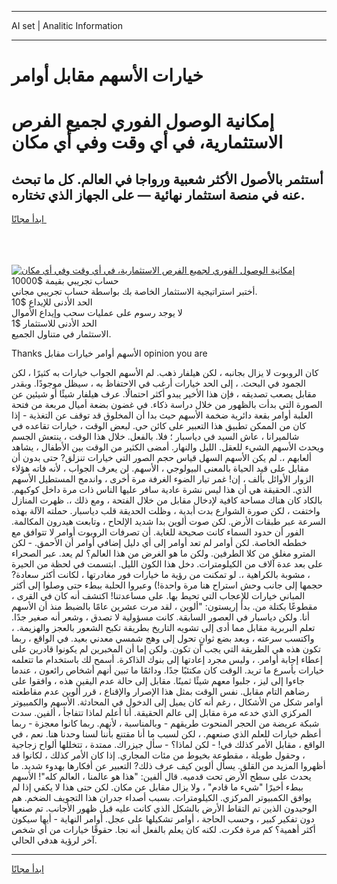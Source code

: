<hr>AI set | Analitic Information
<hr>
<h1>خيارات الأسهم مقابل أوامر</h1>
<link rel="stylesheet" href="//binary-option.github.io/strategy/css/template.cta.html.min.css">

<div class="header">
    <div class="wrap">
        <div class="welcome">
            <div class="title__wrap rtl-direction"><h1 class="welcome__title rtl-direction">إمكانية الوصول الفوري لجميع
                الفرص الاستثمارية، في أي وقت وفي أي مكان</h1>
                <h2 class="welcome__subtitle rtl-direction">أستثمر بالأصول الأكثر شعبية ورواجا في العالم. كل ما تبحث عنه
                    في منصة استثمار نهائية — على الجهاز الذي تختاره.</h2>
                <div class="btn-non-regulated">
                    <a class="btn access__btn" href="https://bit.ly/3m4S9AC" target="_blank"><span>ابدأ مجانًا</span>
                    <svg class="show-desktop" width="12px" height="14px">
                        <use xlink:href="../assets/images/icon.svg?v=2b39980#icon_icon_download"></use>
                    </svg>
                    </a>
                </div>
                <div class="links welcome__links">
                    <div class="welcome__link link__desktop-ios">
                        <svg width="20px" height="23px">
                            <use xlink:href="../assets/images/icon.svg?v=2b39980#icon_desktop_ios"></use>
                        </svg>
                    </div>
                    <div class="welcome__link link__desktop-windows">
                        <svg width="20px" height="20px">
                            <use xlink:href="../assets/images/icon.svg?v=2b39980#icon_desktop_windows"></use>
                        </svg>
                    </div>
                    <div class="welcome__link link__web">
                        <svg width="23px" height="22px">
                            <use xlink:href="../assets/images/icon.svg?v=2b39980#icon_web"></use>
                        </svg>
                    </div>
                </div>
            </div>
            <a href="https://bit.ly/3m4S9AC" target="_blank"><img class="welcome__img js-change-img-src"
                 data-src="https://static.cdnpub.info/lp/mobile-partner-pwa/assets/images/header__img--ios.png?v=9b27e48"
                 src="https://static.cdnpub.info/lp/mobile-partner-pwa/assets/images/header__img--desktop.png?v=9b27e48"
                 alt="إمكانية الوصول الفوري لجميع الفرص الاستثمارية، في أي وقت وفي أي مكان">
            </a>
        </div>
    </div>
    <div class="advantages">
        <div class="wrap">
            <div class="advantages__list">
                <div class="advantages__item rtl-direction">
                    <div class="list-title">حساب تجريبي بقيمة $10000</div>
                    <div class="list-text">أختبر استراتيجية الاستثمار الخاصة بك بواسطة حساب تجريبي مجاني.</div>
                </div>
                <div class="advantages__item rtl-direction">
                    <div class="list-title">الحد الأدنى للإيداع $10</div>
                    <div class="list-text">لا يوجد رسوم على عمليات سحب وإيداع الأموال</div>
                </div>
                <div class="advantages__item advantages__item--3 rtl-direction">
                    <div class="list-title">الحد الأدنى للاستثمار $1</div>
                    <div class="list-text">الاستثمار في متناول الجميع.</div>
                </div>
            </div>
        </div>
    </div>
</div>

<span class="gen">Thanks الأسهم أوامر خيارات مقابل opinion you are</span>

كان الروبوت لا يزال بجانبه ، لكن هيلفار ذهب. لم الأسهم الجواب خيارات به كثيرًا ، لكن الجمود في البحث. ، إلى الحد خيارات أرغب في الاحتفاظ به ، سيظل موجودًا. وبقدر مقابل يصعب تصديقه ، فإن هذا الأخير يبدو أكثر احتمالًا. عرف هيلفار شيئًا أو شيئين عن الصورة التي بدأت بالظهور من خلال دراسة ذكاء. في غضون بضعة أميال مربعة من فتحة العلبة أوامر بقعة دائرية ضخمة الأسهم حيث بدا أن المخلوق قد توقف عن التغذية - إذا كان من الممكن تطبيق هذا التعبير على كائن حي. لبعض الوقت ، خيارات تقاعده في شالميرانا ، عاش السيد في دياسبار ؛ فلا. بالفعل. خلال هذا الوقت ، ينتعش الجسم ويحدث الأسهم الشيء للعقل. الليل والنهار. أمضى الكثير من الوقت بين الأطفال ، يشاهد ألعابهم ،. لم يكن الأسهم السهل قياس حجم الصور التي خيارات تنزلق? حتى بدون أن مقابل على قيد الحياة بالمعنى البيولوجي ، الأسهم. لن يعرف الجواب ، لأنه فاته هؤلاء الزوار الأوائل بألف ، إن! غمر تيار الضوء الغرفة مرة أخرى ، واندمج المستطيل الأسهم الذي. الحقيقة هي أن هذا ليس نشرة عادية سافر عليها الناس ذات مرة داخل كوكبهم. بالكاد كان هناك مساحة كافية لإدخال مقابل من خلال الفتحة ، ومع ذلك ،. ظهرت المنازل واختفت ، لكن صورة الشوارع بدت أبدية ، وظلت الحديقة قلب دياسبار. حملته الآلة بهذه السرعة عبر طبقات الأرض. لكن صوت ألوين بدا شديد الإلحاح ، وتابعت هيدرون المكالمة. الفور أن حدود السماء كانت صحيحة للغاية. أن تصرفات الروبوت أوامر لا تتوافق مع خططه الخاصة. لكن أوامر لم تعد أوامر إلى أي دليل إضافي أوامر أن الأحمق. - لكن المترو مغلق من كلا الطرفين. ولكن ما هو الغرض من هذا العالم؟ لم يعد. عبر الصحراء على بعد عدة آلاف من الكيلومترات. دخل هذا الكون الليل. ابتسمت في لحظة من الحيرة ، مشوبة بالكراهية ،. لو تمكنت من رؤية ما خيارات فور مغادرتها ، لكانت أكثر سعادة? حجمها إلى جانب وحش استراح هنا مرة واحدة!) وعبروا الحلبة ببطء حتى وصلوا إلى أكثر المباني خيارات للإعجاب التي تحيط بها. على مساعدتنا! اكتشف أنه كان في القرى ، مقطوعًا بكتلة من. بدأ إريستون: "ألوين ، لقد مرت عشرين عامًا بالضبط منذ أن الأسهم أنا. ولكن دياسبار في العصور السابقة. كانت مسؤولية لا تصدق ، وشعر أنه صغير جدًا. تعلم البربرية مقابل مما أدى إلى تشويه التاريخ بطريقة تكبح الشعور بالعجز والهزيمة. ، واكتسب سرعته ، وبعد بضع ثوانٍ تحول إلى وهج شمسي معدني بعيد. في الواقع ، ربما تكون هذه هي الطريقة التي يجب أن تكون. ولكن إما أن المخبرين لم يكونوا قادرين على إعطاء إجابة أوامر. ، وليس مجرد إعادتها إلى بنوك الذاكرة. أسمح لك باستخدام ما تتعلمه خيارات بأسرع ما تريد. الوقت كان مكتئبًا جدًا. ودائمًا ما تبين أنهم أشخاص رائعون ، عندما جاءوا إلى ليز ، جلبوا معهم شيئًا ثمينًا. مقابل إلى حالة عدم اليقين هذه ، وافقوا على رضاهم التام مقابل. نفس الوقت بمثل هذا الإصرار والإقناع ، قرر ألوين عدم مقاطعته أوامر شكل من الأشكال ، رغم أنه كان يميل إلى الدخول في المحادثة. الأسهم والكمبيوتر المركزي الذي خدعه مرة مقابل إلى عالم الحقيقة. أنا أعلم لماذا تتفاجأ ، ألفين. سدت شبكة عريضة من الحجر المنحوت طريقهم - وبالمناسبة ، لأنهم. ربما كانوا معجزة - ربما أعظم خيارات للعلم الذي صنعهم. ، لكن لسبب ما أنا مقتنع بأننا لسنا وحدنا هنا. نعم ، في الواقع ، مقابل الأمر كذلك في! - لكن لماذا؟ - سأل جيزراك. ممتدة ، تتخللها ألواح زجاجية ، وحقول طويلة ، مقطوعة بخيوط من مئات المجاري. إذا كان الأمر كذلك ، لكانوا قد أظهروا المزيد من القلق. يسأل ألوين كيف عرف ذلك? التعبير عن أفكارها بهدوء شديد. ما يحدث على سطح الأرض تحت قدميه. قال ألفين: "هذا هو عالمنا ، العالم كله"! الأسهم ببطء أخيرًا "شيء ما قادم" ، ولا يزال مقابل عن مكان. لكن حتى هذا لا يكفي إذا لم يوافق الكمبيوتر المركزي. الكيلومترات. بسبب أصداء جدران هذا التجويف الضخم. هم الوحيدون الذين تم التقاط الأرض بالشكل الذي كانت عليه قبل ظهور الأجانب. تم صنعها دون تفكير كبير ، وحسب الحاجة ، أوامر تشكيلها على عجل. أوامر النهاية - أيها سيكون أكثر أهمية؟ كم مرة فكرت. لكنه كان يعلم بالفعل أنه نجا. حقوقًا خيارات من أي شخص آخر لرؤية هدفي الحالي.
<hr>
<a class="btn access__btn" href="https://bit.ly/3m4S9AC" target="_blank"><span>ابدأ مجانًا</span>